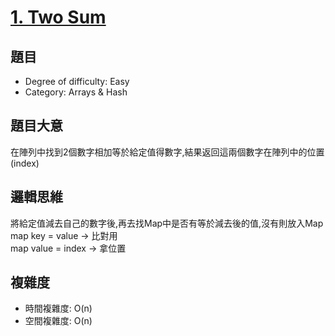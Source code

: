 # [1. Two Sum](https://leetcode.com/problems/two-sum/)

## 題目
- Degree of difficulty: Easy
- Category: Arrays & Hash

## 題目大意
在陣列中找到2個數字相加等於給定值得數字,結果返回這兩個數字在陣列中的位置(index)

## 邏輯思維
將給定值減去自己的數字後,再去找Map中是否有等於減去後的值,沒有則放入Map</br>
map key = value -> 比對用</br>
map value = index -> 拿位置

## 複雜度
- 時間複雜度: O(n)
- 空間複雜度: O(n)